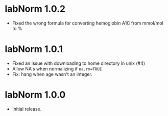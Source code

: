 # labNorm 1.0.2

* Fixed the wrong formula for converting hemoglobin A1C from mmol/mol to % 

# labNorm 1.0.1

* Fixed an issue with downloading to home directory in unix (#4)
* Allow NA's when normalizing if `na.rm=TRUE`
* Fix: hang when age wasn't an integer. 

# labNorm 1.0.0

* Initial release.
